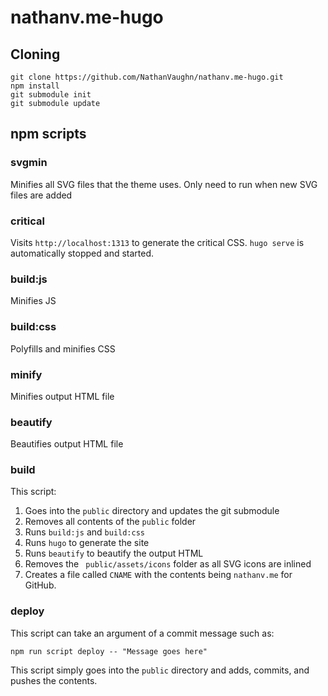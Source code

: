 # nathanv.me-hugo

## Cloning

```
git clone https://github.com/NathanVaughn/nathanv.me-hugo.git
npm install
git submodule init
git submodule update
```

## npm scripts

### svgmin

Minifies all SVG files that the theme uses. Only need to run when new SVG files are added

### critical

Visits `http://localhost:1313` to generate the critical CSS. `hugo serve` is automatically stopped and started.

### build:js

Minifies JS

### build:css

Polyfills and minifies CSS

### minify

Minifies output HTML file

### beautify

Beautifies output HTML file

### build

This script:
1. Goes into the `public` directory and updates the git submodule
2. Removes all contents of the `public` folder
3. Runs `build:js` and `build:css`
4. Runs `hugo` to generate the site
5. Runs `beautify` to beautify the output HTML
6. Removes the ` public/assets/icons` folder as all SVG icons are inlined
7. Creates a file called `CNAME` with the contents being `nathanv.me` for GitHub.

### deploy

This script can take an argument of a commit message such as:

```
npm run script deploy -- "Message goes here"
```

This script simply goes into the `public` directory and adds, commits, and pushes the contents.

